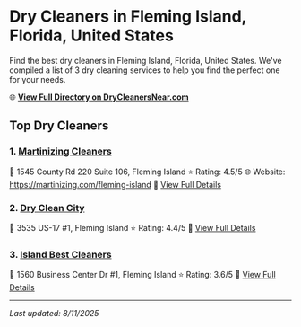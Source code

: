 # Dry Cleaners in Fleming Island, Florida, United States

Find the best dry cleaners in Fleming Island, Florida, United States. We've compiled a list of 3 dry cleaning services to help you find the perfect one for your needs.

🌐 **[View Full Directory on DryCleanersNear.com](https://drycleanersnear.com/city/US/Florida/Fleming%20Island)**

## Top Dry Cleaners

### 1. [Martinizing Cleaners](https://drycleanersnear.com/dryCleaner/687c4dc3c1c8e3af4d07fbdf/martinizing-cleaners)
📍 1545 County Rd 220 Suite 106, Fleming Island
⭐ Rating: 4.5/5
🌐 Website: https://martinizing.com/fleming-island
🔗 [View Full Details](https://drycleanersnear.com/dryCleaner/687c4dc3c1c8e3af4d07fbdf/martinizing-cleaners)

### 2. [Dry Clean City](https://drycleanersnear.com/dryCleaner/687c4dedc1c8e3af4d07fd26/dry-clean-city)
📍 3535 US-17 #1, Fleming Island
⭐ Rating: 4.4/5
🔗 [View Full Details](https://drycleanersnear.com/dryCleaner/687c4dedc1c8e3af4d07fd26/dry-clean-city)

### 3. [Island Best Cleaners](https://drycleanersnear.com/dryCleaner/687c4e1dc1c8e3af4d07fe99/island-best-cleaners)
📍 1560 Business Center Dr #1, Fleming Island
⭐ Rating: 3.6/5
🔗 [View Full Details](https://drycleanersnear.com/dryCleaner/687c4e1dc1c8e3af4d07fe99/island-best-cleaners)


---

*Last updated: 8/11/2025*

